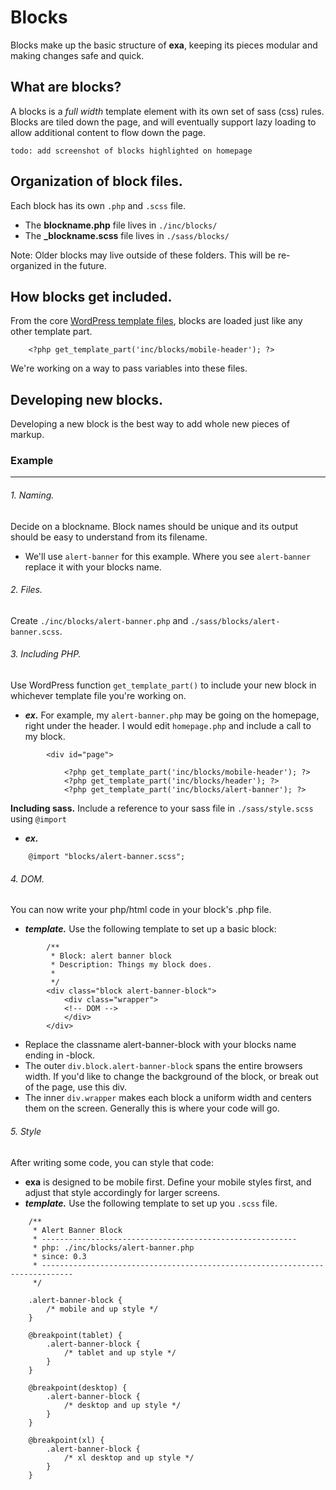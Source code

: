 # Blocks

Blocks make up the basic structure of **exa**, keeping its pieces modular and making changes safe and quick.

## What are blocks?

A blocks is a _full width_ template element with its own set of sass (css) rules. Blocks are tiled down the page, and will eventually support lazy loading to allow additional content to flow down the page.

	todo: add screenshot of blocks highlighted on homepage

## Organization of block files.

Each block has its own `.php` and `.scss` file. 

* The **blockname.php** file lives in `./inc/blocks/` 
* The **_blockname.scss** file lives in `./sass/blocks/`

Note: Older blocks may live outside of these folders. This will be re-organized in the future. 

## How blocks get included.

From the core [WordPress template files](https://developer.wordpress.org/themes/basics/template-hierarchy/), blocks are loaded just like any other template part.

		<?php get_template_part('inc/blocks/mobile-header'); ?>

We're working on a way to pass variables into these files.

## Developing new blocks.

Developing a new block is the best way to add whole new pieces of markup.

### Example

* * *

###### 1. Naming.

Decide on a blockname. Block names should be unique and its output should be easy to understand from its filename. 

* We'll use `alert-banner` for this example. Where you see `alert-banner` replace it with your blocks name.

###### 2. Files.

Create `./inc/blocks/alert-banner.php` and `./sass/blocks/alert-banner.scss`.

###### 3. Including PHP.

Use WordPress function `get_template_part()` to include your new block in whichever template file you're working on.

* ***ex.*** For example, my `alert-banner.php` may be going on the homepage, right under the header. I would edit `homepage.php` and include a call to my block.
```
		<div id="page">

			<?php get_template_part('inc/blocks/mobile-header'); ?>
			<?php get_template_part('inc/blocks/header'); ?>
			<?php get_template_part('inc/blocks/alert-banner'); ?>
```

**Including sass.** Include a reference to your sass file in `./sass/style.scss` using `@import`

* ***ex.***  
```
	@import "blocks/alert-banner.scss";
```

###### 4. DOM.

You can now write your php/html code in your block's .php file. 

* ***template.*** Use the following template to set up a basic block:	

```
		/**
		 * Block: alert banner block
		 * Description: Things my block does.
		 *
		 */
		<div class="block alert-banner-block">
			<div class="wrapper">
			<!-- DOM -->
			</div>
		</div>
```

* Replace the classname alert-banner-block with your blocks name ending in -block.
* The outer `div.block.alert-banner-block` spans the entire browsers width. If you'd like to change the background of the block, or break out of the page, use this div.
* The inner `div.wrapper` makes each block a uniform width and centers them on the screen. Generally this is where your code will go.

###### 5. Style

After writing some code, you can style that code:

* **exa** is designed to be mobile first. Define your mobile styles first, and adjust that style accordingly for larger screens.
* ***template.*** Use the following template to set up you `.scss` file.

```
	/**
	 * Alert Banner Block
	 * ---------------------------------------------------------
	 * php: ./inc/blocks/alert-banner.php
	 * since: 0.3
	 * -----------------------------------------------------------------------------
	 */
	
	.alert-banner-block {
		/* mobile and up style */
	}
	
	@breakpoint(tablet) {
		.alert-banner-block {
			/* tablet and up style */
		}
	}

	@breakpoint(desktop) {
		.alert-banner-block {
			/* desktop and up style */
		}
	}

	@breakpoint(xl) {
		.alert-banner-block {
			/* xl desktop and up style */
		}	
	}
```


